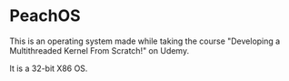 # PeachOS

This is an operating system made while taking the course "Developing a Multithreaded Kernel From Scratch!" on Udemy.

It is a 32-bit X86 OS.
